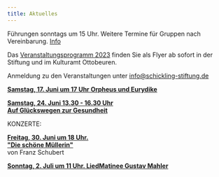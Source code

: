 ```yaml
---
title: Aktuelles
---
```

Führungen sonntags um 15 Uhr.
Weitere Termine für Gruppen nach Vereinbarung. [Info](/fuehrungen/)
  
Das [Veranstaltungsprogramm 2023](/veranstaltungen/2023/) finden Sie als Flyer ab sofort in der Stiftung und im Kulturamt Ottobeuren.
  
Anmeldung zu den Veranstaltungen unter     info@schickling-stiftung.de



[**Samstag, 17. Juni um 17 Uhr Orpheus und Eurydike**](/veranstaltungen/2023/orpheus23/)

[**Samstag, 24. Juni 13.30 - 16.30 Uhr   
Auf Glückswegen zur Gesundheit**](/veranstaltungen/2023/gesundheitstag/)

KONZERTE:

[**Freitag, 30. Juni um 18 Uhr.     
"Die schöne Müllerin"**](/veranstaltungen/2023/muellerin/)   
von Franz Schubert

[**Sonntag, 2. Juli um 11 Uhr. 
LiedMatinee Gustav Mahler**](/veranstaltungen/2023/mahlermatinee/)
